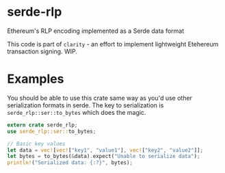 # serde-rlp

Ethereum's RLP encoding implemented as a Serde data format

This code is part of `clarity` - an effort to implement lightweight Etehereum transaction signing. WIP.

# Examples

You should be able to use this crate same way as you'd use other serialization formats in serde. The key to serialization is `serde_rlp::ser::to_bytes` which does the magic.

```rust
extern crate serde_rlp;
use serde_rlp::ser::to_bytes;

// Basic key values
let data = vec![vec!["key1", "value1"], vec!["key2", "value2"]];
let bytes = to_bytes(&data).expect("Unable to serialize data");
println!("Serialized data: {:?}", bytes);
```